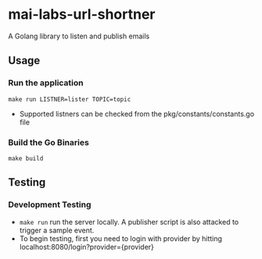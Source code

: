 # mai-labs-url-shortner
A Golang library to listen and publish emails

## Usage

### Run the application
```
make run LISTNER=lister TOPIC=topic
```
- Supported listners can be checked from the pkg/constants/constants.go file 
### Build the Go Binaries
```
make build
```

## Testing

### Development Testing
- `make run` run the server locally. A publisher script is also attacked to trigger a sample event. 
- To begin testing, first you need to login with provider by hitting localhost:8080/login?provider={provider}

